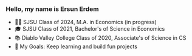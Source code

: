 ### Hello, my name is Ersun Erdem

- 🧑‍🎓 SJSU Class of 2024, M.A. in Economics (in progress)
- 🎓 SJSU Class of 2021, Bachelor's of Science in Economics
- 📚 Diablo Valley College Class of 2020, Associate's of Science in CS
- 🥅 My Goals: Keep learning and build fun projects

<br />
